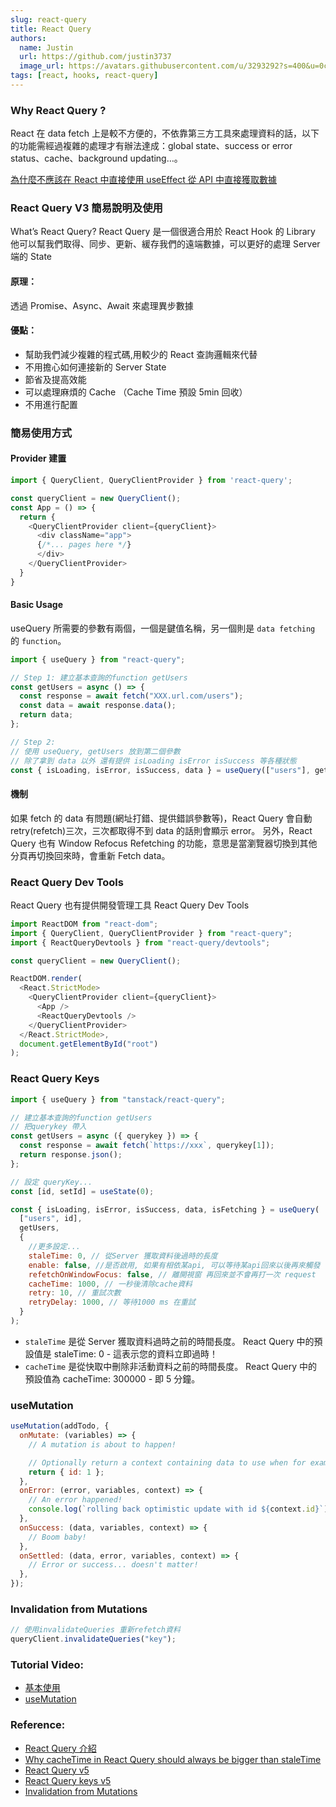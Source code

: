 ```yaml
---
slug: react-query
title: React Query
authors:
  name: Justin
  url: https://github.com/justin3737
  image_url: https://avatars.githubusercontent.com/u/3293292?s=400&u=0cf29916981c562345a57d34b7baa92e5816c863&v=4
tags: [react, hooks, react-query]
---
```


### Why React Query ?

React 在 data fetch 上是較不方便的，不依靠第三方工具來處理資料的話，以下的功能需經過複雜的處理才有辦法達成：global state、success or error status、cache、background updating…。

[為什麼不應該在 React 中直接使用 useEffect 從 API 中直接獲取數據](https://blog.skk.moe/post/why-you-should-not-fetch-data-directly-in-use-effect/)

### React Query V3 簡易說明及使用

What’s React Query? React Query 是一個很適合用於 React Hook 的 Library
他可以幫我們取得、同步、更新、緩存我們的遠端數據，可以更好的處理 Server 端的 State

#### 原理：

透過 Promise、Async、Await 來處理異步數據

#### 優點：

- 幫助我們減少複雜的程式碼,用較少的 React 查詢邏輯來代替
- 不用擔心如何連接新的 Server State
- 節省及提高效能
- 可以處理麻煩的 Cache （Cache Time 預設 5min 回收）
- 不用進行配置

### 簡易使用方式

#### Provider 建置

```javascript
import { QueryClient, QueryClientProvider } from 'react-query';

const queryClient = new QueryClient();
const App = () => {
  return {
    <QueryClientProvider client={queryClient}>
      <div className="app">
      {/*... pages here */}
      </div>
    </QueryClientProvider>
  }
}
```

#### Basic Usage

useQuery 所需要的參數有兩個，一個是鍵值名稱，另一個則是 `data fetching` 的 `function`。

```javascript
import { useQuery } from "react-query";

// Step 1: 建立基本查詢的function getUsers
const getUsers = async () => {
  const response = await fetch("XXX.url.com/users");
  const data = await response.data();
  return data;
};

// Step 2:
// 使用 useQuery, getUsers 放到第二個參數
// 除了拿到 data 以外 還有提供 isLoading isError isSuccess 等各種狀態
const { isLoading, isError, isSuccess, data } = useQuery(["users"], getUsers);
```

#### 機制

如果 fetch 的 data 有問題(網址打錯、提供錯誤參數等)，React Query 會自動 retry(refetch)三次，三次都取得不到 data 的話則會顯示 error。
另外，React Query 也有 Window Refocus Refetching 的功能，意思是當瀏覽器切換到其他分頁再切換回來時，會重新 Fetch data。

### React Query Dev Tools

React Query 也有提供開發管理工具 React Query Dev Tools

```javascript
import ReactDOM from "react-dom";
import { QueryClient, QueryClientProvider } from "react-query";
import { ReactQueryDevtools } from "react-query/devtools";

const queryClient = new QueryClient();

ReactDOM.render(
  <React.StrictMode>
    <QueryClientProvider client={queryClient}>
      <App />
      <ReactQueryDevtools />
    </QueryClientProvider>
  </React.StrictMode>,
  document.getElementById("root")
);
```

### React Query Keys

```javascript
import { useQuery } from "tanstack/react-query";

// 建立基本查詢的function getUsers
// 把querykey 帶入
const getUsers = async ({ querykey }) => {
  const response = await fetch(`https://xxx`, querykey[1]);
  return response.json();
};

// 設定 queryKey...
const [id, setId] = useState(0);

const { isLoading, isError, isSuccess, data, isFetching } = useQuery(
  ["users", id],
  getUsers,
  {
    //更多設定...
    staleTime: 0, // 從Server 獲取資料後過時的長度
    enable: false, //是否啟用, 如果有相依某api, 可以等待某api回來以後再來觸發
    refetchOnWindowFocus: false, // 離開視窗 再回來並不會再打一次 request
    cacheTime: 1000, // 一秒後清除cache資料
    retry: 10, // 重試次數
    retryDelay: 1000, // 等待1000 ms 在重試
  }
);
```

- `staleTime` 是從 Server 獲取資料過時之前的時間長度。 React Query 中的預設值是 staleTime: 0 - 這表示您的資料立即過時！
- `cacheTime` 是從快取中刪除非活動資料之前的時間長度。 React Query 中的預設值為 cacheTime: 300000 - 即 5 分鐘。

### useMutation

```javascript
useMutation(addTodo, {
  onMutate: (variables) => {
    // A mutation is about to happen!

    // Optionally return a context containing data to use when for example rolling back
    return { id: 1 };
  },
  onError: (error, variables, context) => {
    // An error happened!
    console.log(`rolling back optimistic update with id ${context.id}`);
  },
  onSuccess: (data, variables, context) => {
    // Boom baby!
  },
  onSettled: (data, error, variables, context) => {
    // Error or success... doesn't matter!
  },
});
```

### Invalidation from Mutations

```javascript
// 使用invalidateQueries 重新refetch資料
queryClient.invalidateQueries("key");
```

### Tutorial Video:

- [基本使用](https://www.youtube.com/watch?v=2ITjyeNFFuo&ab_channel=WeiWei)
- [useMutation](https://www.youtube.com/watch?v=TCdR6KifeKs&ab_channel=WeiWei)

### Reference:

- [React Query 介紹](https://medium.com/@weiyun0912/react-query-%E4%BB%8B%E7%B4%B9-e97b8c9e7823)
- [Why cacheTime in React Query should always be bigger than staleTime](https://www.codemzy.com/blog/react-query-cachetime-staletime)
- [React Query v5](https://tanstack.com/query/latest/docs/framework/react/guides/queries)
- [React Query keys v5](https://tanstack.com/query/latest/docs/framework/react/guides/query-keys)
- [Invalidation from Mutations](https://tanstack.com/query/latest/docs/framework/react/guides/invalidations-from-mutations)
